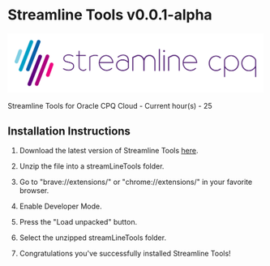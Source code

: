 # Streamline Tools v0.0.1-alpha

![Logo](SLCPQ_LOGO_SITE.png)

Streamline Tools for Oracle CPQ Cloud - Current hour(s) - 25

## Installation Instructions

1) Download the latest version of Streamline Tools [here](https://github.com/loganbek/streamlineTools/releases/tag/v0.0.1-alpha).

2) Unzip the file into a streamLineTools folder.

3) Go to "brave://extensions/" or "chrome://extensions/" in your favorite browser.

4) Enable Developer Mode.

5) Press the "Load unpacked" button.

6) Select the unzipped streamLineTools folder.

7) Congratulations you've successfully installed Streamline Tools!

<!-- 
### Additional

brave://flags/ 

If you want to experiment with the Native File System API locally, enable the #native-file-system-api flag in chrome://flags

WARNING: CAUSES MOST EXTENSIONS TO CRASH
-->
